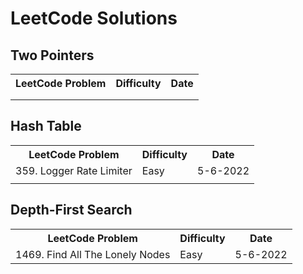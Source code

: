 # LeetCode Solutions

## Two Pointers
<table>
  <th>LeetCode Problem</th>
  <th>Difficulty</th>
  <th>Date</th>

  <tr>
    <td></td>
    <td></td>
    <td></td>
  </tr>
  <tr>
    <td></td>
    <td></td>
    <td></td>
  </tr>
</table>

## Hash Table
<table>
  <th>LeetCode Problem</th>
  <th>Difficulty</th>
  <th>Date</th>

  <tr>
    <td>359. Logger Rate Limiter</td>
    <td>Easy</td>
    <td>5-6-2022</td>
  </tr>

  <tr>
    <td></td>
    <td></td>
    <td></td>
  </tr>

</table>


## Depth-First Search
<table>
  <th>LeetCode Problem</th>
  <th>Difficulty</th>
  <th>Date</th>

  <tr>
    <td>1469. Find All The Lonely Nodes</td>
    <td>Easy</td>
    <td>5-6-2022</td>
  </tr>
</table>
